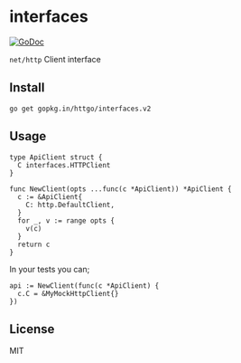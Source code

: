 # interfaces

[![GoDoc](https://godoc.org/gopkg.in/httgo/interfaces.v2?status.svg)](http://godoc.org/gopkg.in/httgo/interfaces.v2)

`net/http` Client interface

## Install

    go get gopkg.in/httgo/interfaces.v2

## Usage

    type ApiClient struct {
      C interfaces.HTTPClient
    }

    func NewClient(opts ...func(c *ApiClient)) *ApiClient {
      c := &ApiClient{
        C: http.DefaultClient,
      }
      for _, v := range opts {
        v(c)
      }
      return c
    }

In your tests you can;

    api := NewClient(func(c *ApiClient) {
      c.C = &MyMockHttpClient{}
    })

## License

MIT


